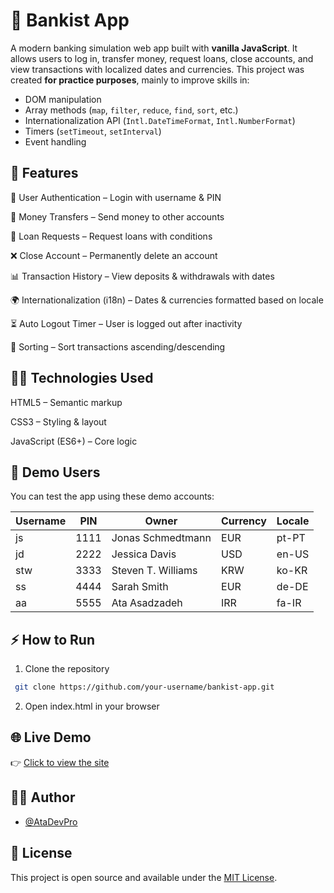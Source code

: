 # 🏦 Bankist App

A modern banking simulation web app built with **vanilla JavaScript**.
It allows users to log in, transfer money, request loans, close accounts, and view transactions with localized dates and currencies. 
This project was created **for practice purposes**, mainly to improve skills in:
- DOM manipulation
- Array methods (`map`, `filter`, `reduce`, `find`, `sort`, etc.)
- Internationalization API (`Intl.DateTimeFormat`, `Intl.NumberFormat`)
- Timers (`setTimeout`, `setInterval`)
- Event handling

## 🚀 Features

🔐 User Authentication – Login with username & PIN

💸 Money Transfers – Send money to other accounts

🏦 Loan Requests – Request loans with conditions

❌ Close Account – Permanently delete an account

📊 Transaction History – View deposits & withdrawals with dates

🌍 Internationalization (i18n) – Dates & currencies formatted based on locale

⏳ Auto Logout Timer – User is logged out after inactivity

🔄 Sorting – Sort transactions ascending/descending




## 🧑‍💻 Technologies Used

HTML5 – Semantic markup

CSS3 – Styling & layout

JavaScript (ES6+) – Core logic


## 🧪 Demo Users

You can test the app using these demo accounts:

| Username | PIN  | Owner              | Currency | Locale |
| -------- | ---- | ------------------ | -------- | ------ |
| js       | 1111 | Jonas Schmedtmann  | EUR      | pt-PT  |
| jd       | 2222 | Jessica Davis      | USD      | en-US  |
| stw      | 3333 | Steven T. Williams | KRW      | ko-KR  |
| ss       | 4444 | Sarah Smith        | EUR      | de-DE  |
| aa       | 5555 | Ata Asadzadeh      | IRR      | fa-IR  |


## ⚡ How to Run

1. Clone the repository
```bash
 git clone https://github.com/your-username/bankist-app.git
```
2. Open index.html in your browser


## 🌐 Live Demo

👉 [Click to view the site](https://bankist-app.atadev.ir/)


## 🧑‍💻 Author

- [@AtaDevPro](https://github.com/AtaDevPro)

## 📄 License

This project is open source and available under the [MIT License](LICENSE).
